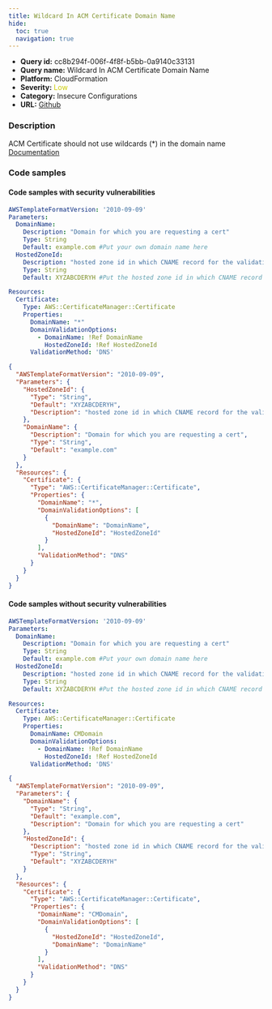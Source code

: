 ```yaml
---
title: Wildcard In ACM Certificate Domain Name
hide:
  toc: true
  navigation: true
---
```


<style>
  .highlight .hll {
    background-color: #ff171742;
  }
  .md-content {
    max-width: 1100px;
    margin: 0 auto;
  }
</style>

-   **Query id:** cc8b294f-006f-4f8f-b5bb-0a9140c33131
-   **Query name:** Wildcard In ACM Certificate Domain Name
-   **Platform:** CloudFormation
-   **Severity:** <span style="color:#CC0">Low</span>
-   **Category:** Insecure Configurations
-   **URL:** [Github](https://github.com/Checkmarx/kics/tree/master/assets/queries/cloudFormation/aws/wildcard_in_acm_certificate_domain_name)

### Description
ACM Certificate should not use wildcards (*) in the domain name<br>
[Documentation](https://docs.aws.amazon.com/acm/latest/userguide/acm-overview.html)

### Code samples
#### Code samples with security vulnerabilities
```yaml title="Postitive test num. 1 - yaml file" hl_lines="16"
AWSTemplateFormatVersion: '2010-09-09'
Parameters:
  DomainName:
    Description: "Domain for which you are requesting a cert"
    Type: String
    Default: example.com #Put your own domain name here
  HostedZoneId:
    Description: "hosted zone id in which CNAME record for the validation needs to be added"
    Type: String
    Default: XYZABCDERYH #Put the hosted zone id in which CNAME record for the validation needs to be added

Resources:
  Certificate:
    Type: AWS::CertificateManager::Certificate
    Properties:
      DomainName: "*"
      DomainValidationOptions:
        - DomainName: !Ref DomainName
          HostedZoneId: !Ref HostedZoneId
      ValidationMethod: 'DNS'
```
```json title="Postitive test num. 2 - json file" hl_lines="19"
{
  "AWSTemplateFormatVersion": "2010-09-09",
  "Parameters": {
    "HostedZoneId": {
      "Type": "String",
      "Default": "XYZABCDERYH",
      "Description": "hosted zone id in which CNAME record for the validation needs to be added"
    },
    "DomainName": {
      "Description": "Domain for which you are requesting a cert",
      "Type": "String",
      "Default": "example.com"
    }
  },
  "Resources": {
    "Certificate": {
      "Type": "AWS::CertificateManager::Certificate",
      "Properties": {
        "DomainName": "*",
        "DomainValidationOptions": [
          {
            "DomainName": "DomainName",
            "HostedZoneId": "HostedZoneId"
          }
        ],
        "ValidationMethod": "DNS"
      }
    }
  }
}

```


#### Code samples without security vulnerabilities
```yaml title="Negative test num. 1 - yaml file"
AWSTemplateFormatVersion: '2010-09-09'
Parameters:
  DomainName:
    Description: "Domain for which you are requesting a cert"
    Type: String
    Default: example.com #Put your own domain name here
  HostedZoneId:
    Description: "hosted zone id in which CNAME record for the validation needs to be added"
    Type: String
    Default: XYZABCDERYH #Put the hosted zone id in which CNAME record for the validation needs to be added

Resources:
  Certificate:
    Type: AWS::CertificateManager::Certificate
    Properties:
      DomainName: CMDomain
      DomainValidationOptions:
        - DomainName: !Ref DomainName
          HostedZoneId: !Ref HostedZoneId
      ValidationMethod: 'DNS'
```
```json title="Negative test num. 2 - json file"
{
  "AWSTemplateFormatVersion": "2010-09-09",
  "Parameters": {
    "DomainName": {
      "Type": "String",
      "Default": "example.com",
      "Description": "Domain for which you are requesting a cert"
    },
    "HostedZoneId": {
      "Description": "hosted zone id in which CNAME record for the validation needs to be added",
      "Type": "String",
      "Default": "XYZABCDERYH"
    }
  },
  "Resources": {
    "Certificate": {
      "Type": "AWS::CertificateManager::Certificate",
      "Properties": {
        "DomainName": "CMDomain",
        "DomainValidationOptions": [
          {
            "HostedZoneId": "HostedZoneId",
            "DomainName": "DomainName"
          }
        ],
        "ValidationMethod": "DNS"
      }
    }
  }
}

```
